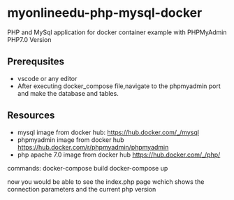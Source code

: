 # myonlineedu-php-mysql-docker
PHP and MySql application for docker container example with PHPMyAdmin
PHP7.0 Version
## Prerequsites
* vscode or any editor
* After executing docker_compose file,navigate to the phpmyadmin port and make the database and tables.

## Resources


* mysql image from docker hub:
https://hub.docker.com/_/mysql
* phpmyadmin image from docker hub 
https://hub.docker.com/r/phpmyadmin/phpmyadmin
* php apache 7.0 image from docker hub
https://hub.docker.com/_/php/

commands:
docker-compose build
docker-compose up

now you would be able to see the index.php page wchich shows the connection parameters and the current php version
